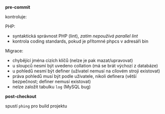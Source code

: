 
**pre-commit**

kontroluje:

PHP:
- syntaktická správnost PHP (lint), *zatím nepoužívá parallel lint*
- kontrola coding standards, pokud je přítomné phpcs v adresáři bin

Migrace:
- chybějící jména cizích klíčů (nelze je pak mazat/upravovat)
- u sloupců nesmí být uvedeno collation (má se brát výchozí z databáze)
- u pohledů nesmí být definer (uživatel nemusí na cílovém stroji existovat)
- práva pohledů musí být podle uživatele, nikoli definera (větší bezpečnost; definer nemusí existovat)
- nelze založit tabulku `log` (MySQL bug)

**post-checkout**

spustí `phing` pro build projektu
